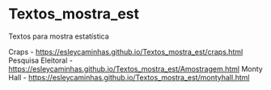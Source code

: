 # Textos_mostra_est
Textos para mostra estatística 

Craps - https://esleycaminhas.github.io/Textos_mostra_est/craps.html
Pesquisa Eleitoral - https://esleycaminhas.github.io/Textos_mostra_est/Amostragem.html
Monty Hall - https://esleycaminhas.github.io/Textos_mostra_est/montyhall.html

